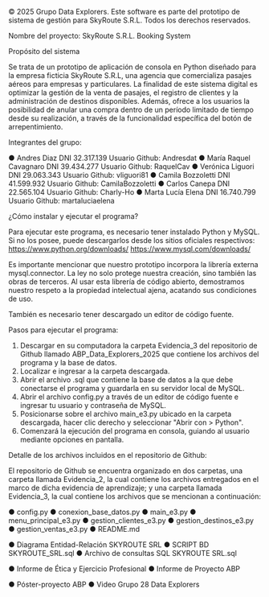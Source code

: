 © 2025 Grupo Data Explorers. Este software es parte del prototipo de sistema de gestión para SkyRoute S.R.L. Todos los derechos reservados.

Nombre del proyecto: SkyRoute S.R.L. Booking System

Propósito del sistema

Se trata de un prototipo de aplicación de consola en Python diseñado para la empresa ficticia
SkyRoute S.R.L, una agencia que comercializa pasajes aéreos para empresas y particulares. 
La finalidad de este sistema digital es optimizar la gestión de la venta de pasajes, el 
registro de clientes y la administración de destinos disponibles. Además, ofrece a los 
usuarios la posibilidad de anular una compra dentro de un período limitado de tiempo desde 
su realización, a través de la funcionalidad específica del botón de arrepentimiento.

Integrantes del grupo:

● Andres Diaz DNI 32.317.139 Usuario Github: Andresdat
● María Raquel Cavagnaro DNI 39.434.277 Usuario Github: RaquelCav
● Verónica Liguori DNI 29.063.343 Usuario Github: vliguori81
● Camila Bozzoletti DNI 41.599.932 Usuario Github: CamilaBozzoletti
● Carlos Canepa DNI 22.565.104 Usuario Github: Charly-Ho
● Marta Lucía Elena DNI 16.740.799 Usuario Github: martaluciaelena

¿Cómo instalar y ejecutar el programa?

Para ejecutar este programa, es necesario tener instalado Python y MySQL. Si no los posee, puede descargarlos desde los sitios oficiales respectivos:
https://www.python.org/downloads/
https://www.mysql.com/downloads/

Es importante mencionar que nuestro prototipo incorpora la librería externa mysql.connector. La ley no solo protege nuestra creación, sino también las obras de terceros. Al usar esta librería de código abierto, demostramos nuestro respeto a la propiedad intelectual ajena, acatando sus condiciones de uso.

También es necesario tener descargado un editor de código fuente.

Pasos para ejecutar el programa:

1. Descargar en su computadora la carpeta Evidencia_3 del repositorio de Github llamado ABP_Data_Explorers_2025 que contiene los archivos del programa y la base de datos.
2. Localizar e ingresar a la carpeta descargada.
3. Abrir el archivo .sql que contiene la base de datos a la que debe conectarse el programa y guardarla en su servidor local de MySQL.
4. Abrir el archivo config.py a través de un editor de código fuente e ingresar tu usuario y contraseña de MySQL.
5. Posicionarse sobre el archivo main_e3.py ubicado en la carpeta descargada, hacer clic derecho y seleccionar "Abrir con > Python".
6. Comenzará la ejecución del programa en consola, guiando al usuario mediante opciones en pantalla.

Detalle de los archivos incluidos en el repositorio de Github:

El repositorio de Github se encuentra organizado en dos carpetas, una carpeta llamada Evidencia_2, la cual contiene los archivos entregados en el marco de dicha evidencia de aprendizaje; y una carpeta llamada Evidencia_3, la cual contiene los archivos que se mencionan a continuación:

● config.py
● conexion_base_datos.py
● main_e3.py
● menu_principal_e3.py
● gestion_clientes_e3.py
● gestion_destinos_e3.py
● gestion_ventas_e3.py
● README.md

● Diagrama Entidad-Relación SKYROUTE SRL
● SCRIPT BD SKYROUTE_SRL.sql
● Archivo de consultas SQL SKYROUTE SRL.sql

● Informe de Ética y Ejercicio Profesional
● Informe de Proyecto ABP

● Póster-proyecto ABP
● Video Grupo 28 Data Explorers